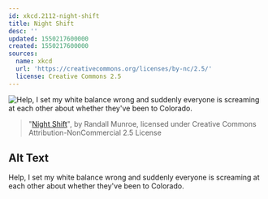 ```yaml
---
id: xkcd.2112-night-shift
title: Night Shift
desc: ''
updated: 1550217600000
created: 1550217600000
sources:
  name: xkcd
  url: 'https://creativecommons.org/licenses/by-nc/2.5/'
  license: Creative Commons 2.5
---
```

![Help, I set my white balance wrong and suddenly everyone is screaming at each other about whether they've been to Colorado.](https://imgs.xkcd.com/comics/night_shift.png)
> "[Night Shift](https://xkcd.com/2112/)", by Randall Munroe, licensed under Creative Commons Attribution-NonCommercial 2.5 License

## Alt Text
Help, I set my white balance wrong and suddenly everyone is screaming at each other about whether they've been to Colorado.
